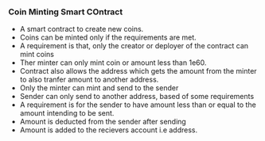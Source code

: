 
### Coin Minting Smart COntract
* A smart contract to create new coins.
* Coins can be minted only if the requirements are met.
* A requirement is that, only the creator or deployer of the contract can mint coins
* Ther minter can only mint coin or amount less than 1e60.
* Contract also allows the address which gets the amount from the minter to also tranfer amount to another address.
* Only the minter can mint and send to the sender
* Sender can only send to another address, based of some requirements
* A requirement is for the sender to have amount less than or equal to the amount intending to be sent.
* Amount is deducted from the sender after sending
* Amount is added to the recievers account i.e address.